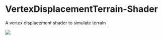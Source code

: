 # VertexDisplacementTerrain-Shader
A vertex displacement shader to simulate terrain

![](grid_animation.gif)